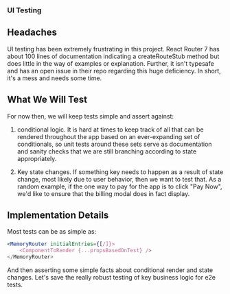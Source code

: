 ### UI Testing

## Headaches

UI testing has been extremely frustrating in this project. React Router 7 has about 100 lines of documentation indicating a createRouteStub method but does little in the way of examples or explanation. Further, it isn't typesafe and has an open issue in their repo regarding this huge deficiency. In short, it's a mess and needs some time.

## What We Will Test

For now then, we will keep tests simple and assert against:

1. conditional logic. It is hard at times to keep track of all that can be rendered throughout the app based on an ever-expanding set of conditionals, so unit tests around these sets serve as documentation and sanity checks that we are still branching according to state appropriately.

2. Key state changes. If something key needs to happen as a result of state change, most likely due to user behavior, then we want to test that. As a random example, if the one way to pay for the app is to click "Pay Now", we'd like to ensure that the billing modal does in fact display.

## Implementation Details

Most tests can be as simple as:

```jsx
<MemoryRouter initialEntries={[/]}>
    <ComponentToRender {...propsBasedOnTest} />
</MemoryRouter>
```

And then asserting some simple facts about conditional render and state changes. Let's save the really robust testing of key business logic for e2e tests.
